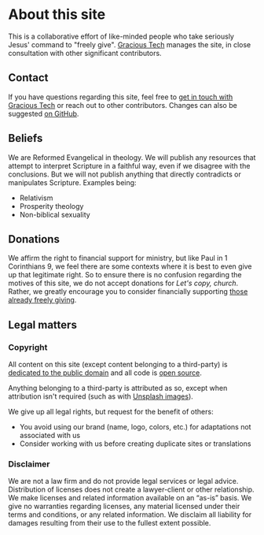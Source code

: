 
<script lang='ts' setup>
const email = ['info', 'copy.church'].join('@')
</script>


# About this site
This is a collaborative effort of like-minded people who take seriously Jesus' command to "freely give". [Gracious Tech](https://gracious.tech) manages the site, in close consultation with other significant contributors.

## Contact
If you have questions regarding this site, feel free to [get in touch with Gracious Tech](https://gracious.tech/support/) or reach out to other contributors. Changes can also be suggested [on GitHub](https://github.com/gracious-tech/copy.church/issues).

## Beliefs

We are Reformed Evangelical in theology. We will publish any resources that attempt to interpret Scripture in a faithful way, even if we disagree with the conclusions. But we will not publish anything that directly contradicts or manipulates Scripture. Examples being:
 * Relativism
 * Prosperity theology
 * Non-biblical sexuality


## Donations
We affirm the right to financial support for ministry, but like Paul in 1 Corinthians 9, we feel there are some contexts where it is best to even give up that legitimate right. So to ensure there is no confusion regarding the motives of this site, we do not accept donations for _Let's copy, church_. Rather, we greatly encourage you to consider financially supporting [those already freely giving](/join/).


## Legal matters

### Copyright
All content on this site (except content belonging to a third-party) is [dedicated to the public domain](/free/) and all code is [open source](https://github.com/gracious-tech/copy.church).

Anything belonging to a third-party is attributed as so, except when attribution isn't required (such as with [Unsplash images](https://unsplash.com/license)).

We give up all legal rights, but request for the benefit of others:
 * You avoid using our brand (name, logo, colors, etc.) for adaptations not associated with us
 * Consider working with us before creating duplicate sites or translations


### Disclaimer
We are not a law firm and do not provide legal services or legal advice. Distribution of licenses does not create a lawyer-client or other relationship. We make licenses and related information available on an “as-is” basis. We give no warranties regarding licenses, any material licensed under their terms and conditions, or any related information. We disclaim all liability for damages resulting from their use to the fullest extent possible.
